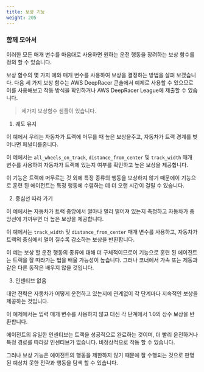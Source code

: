 ```yaml
---
title: 보상 기능
weight: 205
---
```


### 함께 모아서
이러한 모든 매개 변수를 마음대로 사용하면 원하는 운전 행동을 장려하는 보상 함수를 정의 할 수 있습니다.

보상 함수의 몇 가지 예와 매개 변수를 사용하여 보상을 결정하는 방법을 살펴 보겠습니다. 다음 세 가지 보상 함수는 AWS DeepRacer 콘솔에서 예제로 사용할 수 있으므로 이를 사용해보고 작동 방식을 확인하거나 AWS DeepRacer League에 제출할 수 있습니다.

> 세가지 보상함수 샘플이 있습니다.

1. 궤도 유지

이 예에서 우리는 자동차가 트랙에 머무를 때 높은 보상을주고, 자동차가 트랙 경계를 벗어나면 페널티를줍니다.

이 예에서는 `all_wheels_on_track`, `distance_from_center` 및 `track_width` 매개 변수를 사용하여 자동차가 트랙에 있는지 여부를 확인하고 높은 보상을 제공합니다.

이 기능은 트랙에 머무르는 것 외에 특정 종류의 행동을 보상하지 않기 때문에이 기능으로 훈련 된 에이전트는 특정 행동에 수렴하는 데 더 오랜 시간이 걸릴 수 있습니다.

2. 중심선 따라 가기

이 예에서는 자동차가 트랙 중앙에서 얼마나 멀리 떨어져 있는지 측정하고 자동차가 중앙선에 가까우면 더 높은 보상을 제공합니다.

이 예에서는 `track_width` 및 `distance_from_center` 매개 변수를 사용하고, 자동차가 트랙의 중심에서 멀어 질수록 감소하는 보상을 반환합니다.

이 예는 보상 할 운전 행동의 종류에 대해 더 구체적이므로이 기능으로 훈련 된 에이전트는 트랙을 잘 따라가는 법을 배울 가능성이 높습니다. 그러나 코너에서 가속 또는 제동과 같은 다른 동작은 배우지 않을 것입니다.

3. 인센티브 없음

대안 전략은 자동차가 어떻게 운전하고 있는지에 관계없이 각 단계마다 지속적인 보상을 제공하는 것입니다.

이 예제에서는 입력 매개 변수를 사용하지 않고 대신 각 단계에서 1.0의 상수 보상을 반환합니다.

에이전트의 유일한 인센티브는 트랙을 성공적으로 완료하는 것이며, 더 빨리 운전하거나 특정 경로를 따라갈 인센티브가 없습니다. 비정상적으로 작동 할 수 있습니다.

그러나 보상 기능은 에이전트의 행동을 제한하지 않기 때문에 잘 수행되는 것으로 판명 된 예상치 못한 전략과 행동을 탐색 할 수 있습니다.
